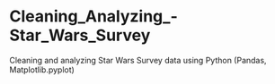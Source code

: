 # Cleaning_Analyzing_-Star_Wars_Survey
Cleaning and analyzing Star Wars Survey data using Python (Pandas, Matplotlib.pyplot)
